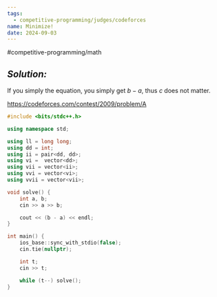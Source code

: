 ```yaml
---
tags:
  - competitive-programming/judges/codeforces
name: Minimize!
date: 2024-09-03
---
```

#competitive-programming/math 
## _Solution:_
If you simply the equation, you simply get $b-a$, thus $c$ does not matter.

https://codeforces.com/contest/2009/problem/A
```cpp
#include <bits/stdc++.h>

using namespace std;

using ll = long long;
using dd = int;
using ii = pair<dd, dd>;
using vi =  vector<dd>;
using vii = vector<ii>;
using vvi = vector<vi>;
using vvii = vector<vii>;

void solve() {
    int a, b;
    cin >> a >> b;

    cout << (b - a) << endl;
}

int main() {
    ios_base::sync_with_stdio(false);
    cin.tie(nullptr);

    int t;
    cin >> t;

    while (t--) solve();
}
```